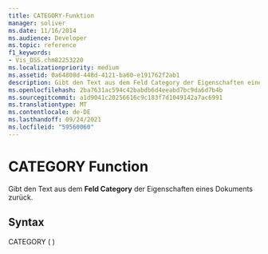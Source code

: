 ```yaml
---
title: CATEGORY-Funktion
manager: soliver
ms.date: 11/16/2014
ms.audience: Developer
ms.topic: reference
f1_keywords:
- Vis_DSS.chm82253220
ms.localizationpriority: medium
ms.assetid: 0a64808d-448d-4121-ba60-e191762f2ab1
description: Gibt den Text aus dem Feld Category der Eigenschaften eines Dokuments zurück.
ms.openlocfilehash: 2ba7631ac594c42babdb6d4eeabd7bc9da6d7b4b
ms.sourcegitcommit: a1d9041c20256616c9c183f7d1049142a7ac6991
ms.translationtype: MT
ms.contentlocale: de-DE
ms.lasthandoff: 09/24/2021
ms.locfileid: "59560060"
---
```

# <a name="category-function"></a>CATEGORY Function

Gibt den Text aus dem **Feld Category** der Eigenschaften eines Dokuments zurück. 
  
## <a name="syntax"></a>Syntax

CATEGORY ( )
  

